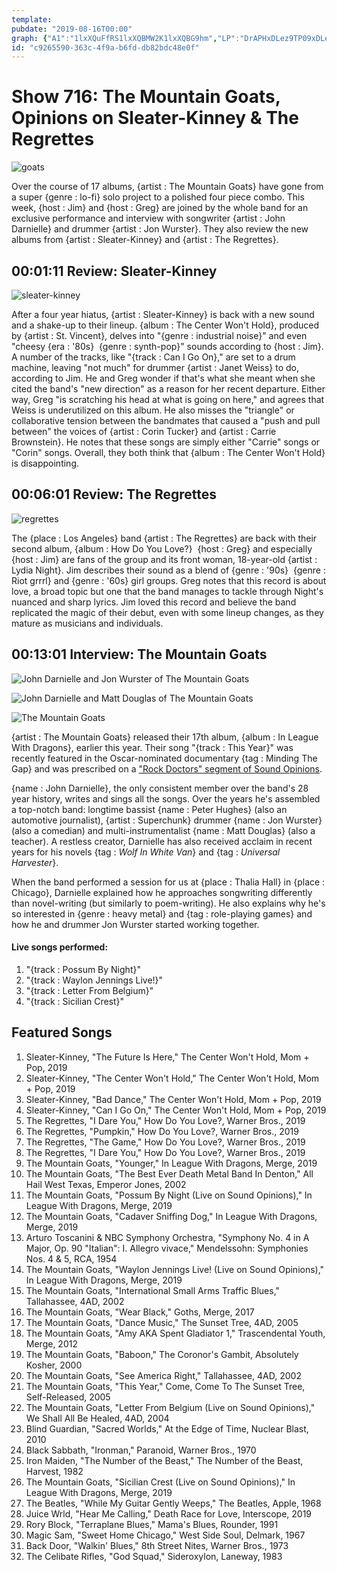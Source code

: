 ```yaml
---
template: 
pubdate: "2019-08-16T00:00"
graph: {"A1":"1lxXQuFfRS1lxXQBMW2K1lxXQBG9hm","LP":"DrAPHxDLez9TP09xDLezCO7YYxDLezkLDGrxDLezwwfL7xDLezxDLezzRvKBxDLezxM2hHKnRGoxDLezXtu6ixDLezOhVHtxDLezXtu6ik5bWiNFhHLxM2hH","1Z":"JvFRUgJIVW"}
id: "c9265590-363c-4f9a-b6fd-db82bdc48e0f"
---
```






# Show 716: The Mountain Goats, Opinions on Sleater-Kinney & The Regrettes

![goats](https://static.soundopinions.org/images/2019/mountaings.jpg)

Over the course of 17 albums, {artist : The Mountain Goats} have gone from a super {genre : lo-fi} solo project to a polished four piece combo. This week, {host : Jim} and {host : Greg} are joined by the whole band for an exclusive performance and interview with songwriter {artist : John Darnielle} and drummer {artist : Jon Wurster}. They also review the new albums from {artist : Sleater-Kinney} and {artist : The Regrettes}.



## 00:01:11 Review: Sleater-Kinney

![sleater-kinney](https://static.soundopinions.org/assets/716/1Z0.jpg)

After a four year hiatus, {artist : Sleater-Kinney} is back with a new sound and a shake-up to their lineup. {album : The Center Won't Hold}, produced by {artist : St. Vincent}, delves into "{genre : industrial noise}" and even "cheesy {era : '80s}  {genre : synth-pop}" sounds according to {host : Jim}. A number of the tracks, like "{track : Can I Go On}," are set to a drum machine, leaving "not much" for drummer {artist : Janet Weiss} to do, according to Jim. He and Greg wonder if that's what she meant when she cited the band's "new direction" as a reason for her recent departure. Either way, Greg "is scratching his head at what is going on here," and agrees that Weiss is underutilized on this album. He also misses the "triangle" or collaborative tension between the bandmates that caused a "push and pull between" the voices of {artist : Corin Tucker} and {artist : Carrie Brownstein}. He notes that these songs are simply either "Carrie" songs or "Corin" songs. Overall, they both think that {album : The Center Won't Hold} is disappointing.



## 00:06:01 Review: The Regrettes

![regrettes](https://static.soundopinions.org/assets/716/A10.jpg)

The {place : Los Angeles} band {artist : The Regrettes} are back with their second album, {album : How Do You Love?}  {host : Greg} and especially {host : Jim} are fans of the group and its front woman, 18-year-old {artist : Lydia Night}. Jim describes their sound as a blend of {genre : '90s}  {genre : Riot grrrl} and {genre : '60s} girl groups. Greg notes that this record is about love, a broad topic but one that the band manages to tackle through Night's nuanced and sharp lyrics. Jim loved this record and believe the band replicated the magic of their debut, even with some lineup changes, as they mature as musicians and individuals.



## 00:13:01 Interview: The Mountain Goats

![John Darnielle and Jon Wurster of The Mountain Goats](https://static.soundopinions.org/assets/716/LP0.jpg)

![John Darnielle and Matt Douglas of The Mountain Goats](https://static.soundopinions.org/assets/716/LP1.jpg)

![The Mountain Goats](https://static.soundopinions.org/assets/716/LP2.jpg)

{artist : The Mountain Goats} released their 17th album, {album : In League With Dragons}, earlier this year. Their song "{track : This Year}" was recently featured in the Oscar-nominated documentary {tag : Minding The Gap} and was prescribed on a ["Rock Doctors" segment of Sound Opinions](https://soundopinions.org/show/698/#themountaingoats).

{name : John Darnielle}, the only consistent member over the band's 28 year history, writes and sings all the songs. Over the years he's assembled a top-notch band: longtime bassist {name : Peter Hughes} (also an automotive journalist), {artist : Superchunk} drummer {name : Jon Wurster} (also a comedian) and multi-instrumentalist {name : Matt Douglas} (also a teacher). A restless creator, Darnielle has also received acclaim in recent years for his novels {tag : *Wolf In White Van*} and {tag : *Universal Harvester*}.

When the band performed a session for us at {place : Thalia Hall} in {place : Chicago}, Darnielle explained how he approaches songwriting differently than novel-writing (but similarly to poem-writing). He also explains why he's so interested in {genre : heavy metal} and {tag : role-playing games} and how he and drummer Jon Wurster started working together.

#### Live songs performed:

1. "{track : Possum By Night}"
2. "{track : Waylon Jennings Live!}"
3. "{track : Letter From Belgium}"
4. "{track : Sicilian Crest}"



## Featured Songs

1. Sleater-Kinney, "The Future Is Here," The Center Won't Hold, Mom + Pop, 2019
2. Sleater-Kinney, "The Center Won't Hold," The Center Won't Hold, Mom + Pop, 2019
3. Sleater-Kinney, "Bad Dance," The Center Won't Hold, Mom + Pop, 2019
4. Sleater-Kinney, "Can I Go On," The Center Won't Hold, Mom + Pop, 2019
5. The Regrettes, "I Dare You," How Do You Love?, Warner Bros., 2019
6. The Regrettes, "Pumpkin," How Do You Love?, Warner Bros., 2019
7. The Regrettes, "The Game," How Do You Love?, Warner Bros., 2019
8. The Regrettes, "I Dare You," How Do You Love?, Warner Bros., 2019
9. The Mountain Goats, "Younger," In League With Dragons, Merge, 2019
10. The Mountain Goats, "The Best Ever Death Metal Band In Denton," All Hail West Texas, Emperor Jones, 2002
11. The Mountain Goats, "Possum By Night (Live on Sound Opinions)," In League With Dragons, Merge, 2019
12. The Mountain Goats, "Cadaver Sniffing Dog," In League With Dragons, Merge, 2019
13. Arturo Toscanini & NBC Symphony Orchestra, "Symphony No. 4 in A Major, Op. 90 "Italian": I. Allegro vivace," Mendelssohn: Symphonies Nos. 4 & 5, RCA, 1954
14. The Mountain Goats, "Waylon Jennings Live! (Live on Sound Opinions)," In League With Dragons, Merge, 2019
15. The Mountain Goats, "International Small Arms Traffic Blues," Tallahassee, 4AD, 2002
16. The Mountain Goats, "Wear Black," Goths, Merge, 2017
17. The Mountain Goats, "Dance Music," The Sunset Tree, 4AD, 2005
18. The Mountain Goats, "Amy AKA Spent Gladiator 1," Trascendental Youth, Merge, 2012
19. The Mountain Goats, "Baboon," The Coronor's Gambit, Absolutely Kosher, 2000
20. The Mountain Goats, "See America Right," Tallahassee, 4AD, 2002
21. The Mountain Goats, "This Year," Come, Come To The Sunset Tree, Self-Released, 2005
22. The Mountain Goats, "Letter From Belgium (Live on Sound Opinions)," We Shall All Be Healed, 4AD, 2004
23. Blind Guardian, "Sacred Worlds," At the Edge of Time, Nuclear Blast, 2010
24. Black Sabbath, "Ironman," Paranoid, Warner Bros., 1970
25. Iron Maiden, "The Number of the Beast," The Number of the Beast, Harvest, 1982
26. The Mountain Goats, "Sicilian Crest (Live on Sound Opinions)," In League With Dragons, Merge, 2019
27. The Beatles, "While My Guitar Gently Weeps," The Beatles, Apple, 1968
28. Juice Wrld, "Hear Me Calling," Death Race for Love, Interscope, 2019
29. Rory Block, "Terraplane Blues," Mama's Blues, Rounder, 1991
30. Magic Sam, "Sweet Home Chicago," West Side Soul, Delmark, 1967
31. Back Door, "Walkin' Blues," 8th Street Nites, Warner Bros., 1973
32. The Celibate Rifles, "God Squad," Sideroxylon, Laneway, 1983